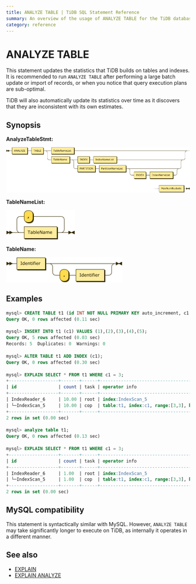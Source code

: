 ```yaml
---
title: ANALYZE TABLE | TiDB SQL Statement Reference
summary: An overview of the usage of ANALYZE TABLE for the TiDB database.
category: reference
---
```


# ANALYZE TABLE

This statement updates the statistics that TiDB builds on tables and indexes. It is recommended to run `ANALYZE TABLE` after performing a large batch update or import of records, or when you notice that query execution plans are sub-optimal.

TiDB will also automatically update its statistics over time as it discovers that they are inconsistent with its own estimates.

## Synopsis

**AnalyzeTableStmt:**

![AnalyzeTableStmt](/media/sqlgram-dev/AnalyzeTableStmt.png)

**TableNameList:**

![TableNameList](/media/sqlgram-dev/TableNameList.png)

**TableName:**

![TableName](/media/sqlgram-dev/TableName.png)

## Examples

```sql
mysql> CREATE TABLE t1 (id INT NOT NULL PRIMARY KEY auto_increment, c1 INT NOT NULL);
Query OK, 0 rows affected (0.11 sec)

mysql> INSERT INTO t1 (c1) VALUES (1),(2),(3),(4),(5);
Query OK, 5 rows affected (0.03 sec)
Records: 5  Duplicates: 0  Warnings: 0

mysql> ALTER TABLE t1 ADD INDEX (c1);
Query OK, 0 rows affected (0.30 sec)

mysql> EXPLAIN SELECT * FROM t1 WHERE c1 = 3;
+-------------------+-------+------+-----------------------------------------------------------------+
| id                | count | task | operator info                                                   |
+-------------------+-------+------+-----------------------------------------------------------------+
| IndexReader_6     | 10.00 | root | index:IndexScan_5                                               |
| └─IndexScan_5     | 10.00 | cop  | table:t1, index:c1, range:[3,3], keep order:false, stats:pseudo |
+-------------------+-------+------+-----------------------------------------------------------------+
2 rows in set (0.00 sec)

mysql> analyze table t1;
Query OK, 0 rows affected (0.13 sec)

mysql> EXPLAIN SELECT * FROM t1 WHERE c1 = 3;
+-------------------+-------+------+---------------------------------------------------+
| id                | count | task | operator info                                     |
+-------------------+-------+------+---------------------------------------------------+
| IndexReader_6     | 1.00  | root | index:IndexScan_5                                 |
| └─IndexScan_5     | 1.00  | cop  | table:t1, index:c1, range:[3,3], keep order:false |
+-------------------+-------+------+---------------------------------------------------+
2 rows in set (0.00 sec)
```

## MySQL compatibility

This statement is syntactically similar with MySQL. However, `ANALYZE TABLE` may take significantly longer to execute on TiDB, as internally it operates in a different manner.

## See also

* [EXPLAIN](/dev/reference/sql/statements/explain.md)
* [EXPLAIN ANALYZE](/dev/reference/sql/statements/explain-analyze.md)
